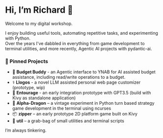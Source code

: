 # Hi, I’m Richard 👋

Welcome to my digital workshop.

I enjoy building useful tools, automating repetitive tasks, and experimenting with Python.  
Over the years I've dabbled in everything from game development to terminal utilities, and more recently, Agentic AI projects with pydantic-ai.

### 🧰 Pinned Projects
- 💸 **Budget Buddy** - an Agentic interface to YNAB for AI assisted budget assistance, including read/write operations to a budget.
- ⚕️ **Llogos** - a novel LLM assisted personal web page customizer (prototype, wip)
- 🤖 **Entourage** - an early integration prototype with GPT3.5 (build with Kivy as standalone application)
- 🐉 **Alpha-Dragon** – a vintage experiment in Python turn based strategy game development in the terminal using ncurses
- 📦 **zipper** – an early prototype 2D platform game built on Kivy
- 🧪 **util** – a grab-bag of small utilities and terminal scripts  

I’m always tinkering.

